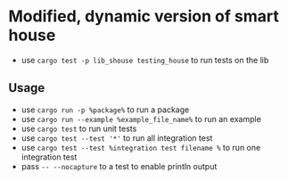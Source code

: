 # Modified, dynamic version of smart house
* use `cargo test -p lib_shouse testing_house` to run tests on the lib
## Usage
* use `cargo run -p %package%` to run a package
* use `cargo run --example %example_file_name%` to run an example
* use `cargo test` to run unit tests
* use `cargo test --test '*'` to run all integration test
* use `cargo test --test %integration test filename %` to run one integration test
* pass `-- --nocapture` to a test to enable println output


